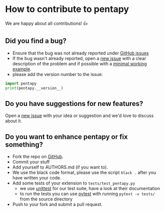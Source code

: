 # How to contribute to pentapy

We are happy about all contributions! :thumbsup:


## Did you find a bug?

- Ensure that the bug was not already reported under
[GitHub issues](https://github.com/GeoStat-Framework/pentapy/issues)
- If the bug wasn't already reported, open a
[new issue](https://github.com/GeoStat-Framework/pentapy/issues) with a clear
description of the problem and if possible with a
[minimal working example](https://en.wikipedia.org/wiki/Minimal_working_example).
- please add the version number to the issue:

```python
import pentapy
print(pentapy.__version__)
```


## Do you have suggestions for new features?

Open a [new issue](https://github.com/GeoStat-Framework/pentapy/issues)
with your idea or suggestion and we'd love to discuss about it.


## Do you want to enhance pentapy or fix something?

- Fork the repo on [GitHub](https://github.com/GeoStat-Framework/pentapy).
- Commit your stuff
- Add yourself to AUTHORS.md (if you want to).
- We use the black code format, please use the script `black .` after you have written your code.
- Add some tests of your extension to ``tests/test_pentapy.py``
  - we use [unittest](https://docs.python.org/3/library/unittest.html)
    for our test suite, have a look at their documentation
  - to run the tests you can use [pytest](https://github.com/pytest-dev/pytest)
    with running ``pytest -v tests/`` from the source directory
- Push to your fork and submit a pull request.
